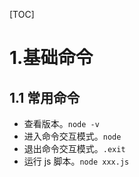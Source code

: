 [TOC]



# 1.基础命令

## 1.1 常用命令

-   查看版本。`node -v`
-   进入命令交互模式。`node`
-   退出命令交互模式。`.exit`
-   运行 js 脚本。`node xxx.js`